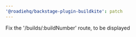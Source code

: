 ```yaml
---
'@roadiehq/backstage-plugin-buildkite': patch
---
```


Fix the '/builds/:buildNumber' route, to be displayed
